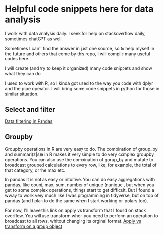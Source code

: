 # Helpful code snippets here for data analysis
I work with data analysis daily. I seek for help on stackoverflow daily, sometimes chatGPT as well. 

Sometimes I can't find the answer in just one source, so to help myself in the future and others that come by this repo, I will compile many useful codes here.

I will create (and try to keep it organized) many code snippets and show what they can do.

I used to work with R, so I kinda got used to the way you code with dplyr and the pipe operator. I will bring some code snippets in python for those in similar situation.

## Select and filter
[Data filtering in Pandas](https://towardsdatascience.com/filtering-data-frames-in-pandas-b570b1f834b9)

## Groupby
Groupby operations in R are very easy to do. The combination of group_by and summari(z|s)e in R makes it very simple to do very complex groupby operations. You can also use the combination of gorup_by and mutate to broadcast grouped calculations to every row, like, for example, the total of that category, or the max etc. 

In pandas it is not as easy or intuitive. You can do easy aggregations with pandas, like count, max, sum, number of unique (nunique), but when you get to some complex operations, things start to get difficult. But I found a wway to work very much like  I was programming in tidyverse, but on top of pandas (and I plan to do the same when I start working on polars too).

For now, I'll leave this link on apply vs transform that I found on stack overflow. You will use transform when you need to perform an operation to broadcast to all rows, whitout changing its orginal format.
[Apply vs transform on a group object](https://stackoverflow.com/questions/27517425/apply-vs-transform-on-a-group-object)
